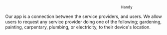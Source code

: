                                                         Handy

  Our app is a connection between the service providers, and users. We allow users to request any service provider doing one of the following; gardening, painting, carpentary, plumbing, or electricity, to their device's location. 
